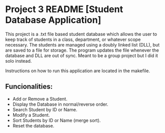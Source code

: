 # Project 3 README [Student Database Application]

This project is a .txt file based student database which allows the user to keep track of students in a class, department, or whatever scope necessary.  The students are managed using a doubly linked list (DLL), but are saved to a file for storage.  The program updates the file whenever the database and DLL are out of sync.  Meant to be a group project but I did it solo instead.

Instructions on how to run this application are located in the makefile.

## Funcionalities: 

- Add or Remove a Student.
- Display the Database in normal/reverse order.
- Search Student by ID or Name.
- Modify a Student.
- Sort Students by ID or Name (merge sort).
- Reset the database.
